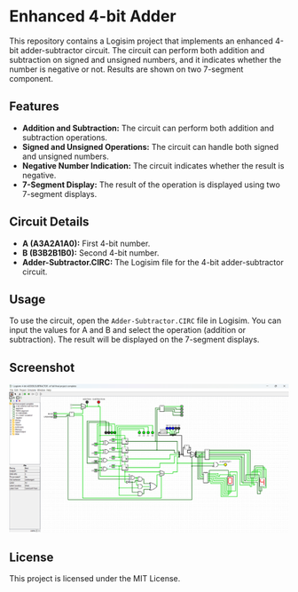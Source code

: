 # Enhanced 4-bit Adder

This repository contains a Logisim project that implements an enhanced 4-bit adder-subtractor circuit. The circuit can perform both addition and subtraction on signed and unsigned numbers, and it indicates whether the number is negative or not. Results are shown on two 7-segment component.

## Features

- **Addition and Subtraction:** The circuit can perform both addition and subtraction operations.
- **Signed and Unsigned Operations:** The circuit can handle both signed and unsigned numbers.
- **Negative Number Indication:** The circuit indicates whether the result is negative.
- **7-Segment Display:** The result of the operation is displayed using two 7-segment displays.

## Circuit Details

- **A (A3A2A1A0):** First 4-bit number.
- **B (B3B2B1B0):** Second 4-bit number.
- **Adder-Subtractor.CIRC:** The Logisim file for the 4-bit adder-subtractor circuit.

## Usage

To use the circuit, open the `Adder-Subtractor.CIRC` file in Logisim. You can input the values for A and B and select the operation (addition or subtraction). The result will be displayed on the 7-segment displays.

## Screenshot

![4-bit Adder](4bit-Adder.png)

## License

This project is licensed under the MIT License.
